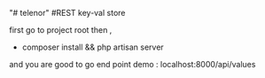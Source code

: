 "# telenor" 
#REST key-val store

first go to project root then ,
- composer install && php artisan server


and you are good to go 
end point demo : 
localhost:8000/api/values

